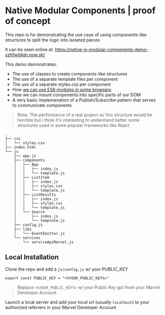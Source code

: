 # Native Modular Components | proof of concept

This repo is for demonstrating the use case of using components-like structures to split the logic into isolated pieces

It can be seen online at: https://native-js-modular-components-demo-xzhfwtdjqh.now.sh/


This demo demonstrates:

- The use of classes to create components-like structures
- The use of a separate template files per component
- The use of a separate styles.css per component
- How [we can use ES6 modules in some browsers](https://caniuse.com/#feat=es6-module)
- How we can _mount_ components into specific parts of our DOM
- A very basic implemenation of a Publish/Subscribe pattern that serves to communicate components

> Note: The performance of a real project w/ this structure would be horrible but i think it's interesting to understand better some structures used in some popular frameworks like React

```
.
├── css
│   └── styles.css
├── index.html
└── js
    ├── app.js
    ├── components
    │   ├── App
    │   │   ├── index.js
    │   │   └── template.js
    │   ├── ListItem
    │   │   ├── index.js
    │   │   ├── styles.css
    │   │   └── template.js
    │   ├── ListResults
    │   │   ├── index.js
    │   │   ├── styles.css
    │   │   └── template.js
    │   └── Search
    │       ├── index.js
    │       └── template.js
    ├── config.js
    ├── libs
    │   └── EventEmitter.js
    └── services
        └── serviceApiMarvel.js
```


## Local Installation 

Clone the repo and add a `js/config.js` w/ your PUBLIC_KEY

```
export const PUBLIC_KEY = "<%YOUR_PUBLIC_KEY%>"
```

> Replace `<%YOUR_PUBLIC_KEY%>` w/ your Public Key got from your Marvel Developer Account

Launch a local server and add your local url (usually `localhost`) to your authorized referrers in your Marvel Developer Account
